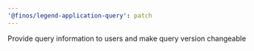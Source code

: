 ```yaml
---
'@finos/legend-application-query': patch
---
```


Provide query information to users and make query version changeable
